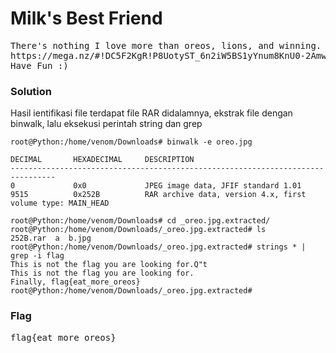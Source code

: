 <h1><b>Milk's Best Friend</h1></b>
  
 
<pre>
There's nothing I love more than oreos, lions, and winning. 
https://mega.nz/#!DC5F2KgR!P8UotyST_6n2iW5BS1yYnum8KnU0-2Amw2nq3UoMq0Y 
Have Fun :)
</pre>
</b><h3>Solution</h3></b>
<p>Hasil ientifikasi file terdapat file RAR didalamnya, ekstrak file dengan binwalk, lalu eksekusi perintah string dan grep</p>

```console
root@Python:/home/venom/Downloads# binwalk -e oreo.jpg 

DECIMAL       HEXADECIMAL     DESCRIPTION
--------------------------------------------------------------------------------
0             0x0             JPEG image data, JFIF standard 1.01
9515          0x252B          RAR archive data, version 4.x, first volume type: MAIN_HEAD

root@Python:/home/venom/Downloads# cd _oreo.jpg.extracted/
root@Python:/home/venom/Downloads/_oreo.jpg.extracted# ls
252B.rar  a  b.jpg
root@Python:/home/venom/Downloads/_oreo.jpg.extracted# strings * | grep -i flag
This is not the flag you are looking for.Q"t
This is not the flag you are looking for.
Finally, flag{eat_more_oreos}
root@Python:/home/venom/Downloads/_oreo.jpg.extracted#
```
</b><h3>Flag</h3></b>
<pre>
flag{eat_more_oreos}
</pre>

